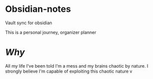 # Obsidian-notes
Vault sync for obsidian 


This is a personal journey, organizer planner

# *Why*

All my life I've been told I'm a mess and my brains chaotic by nature. I strongly believe I'm capable of exploiting this chaotic nature v
